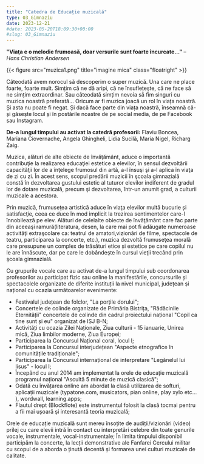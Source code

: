 ```yaml
---
title: "Catedra de Educație muzicală"  
type: 03_Gimnaziu
date: 2023-12-21
#date: 2023-05-20T18:09:30+00:00
#slug: 03_Gimnaziu
---
```


**"Viaţa e o melodie frumoasă, doar versurile sunt foarte încurcate…"** – *Hans Christian Andersen*

{{< figure src="muzica1.png" title="imagine mica"  class="floatright" >}}

Câteodată avem norocul să descoperim o super muzică. Una care ne place foarte, foarte mult. Simțim că ne dă aripi, că ne însuflețește, că ne face să ne simțim extraordinar. Sau câteodată simțim nevoia să fim singuri cu muzica noastră preferată… Oricum ar fi muzica joacă un rol în viața noastră. Și asta nu poate fi negat. Și dacă face parte din viața noastră, înseamnă că-și găsește locul și în postările noastre de pe social media, de pe Facebook sau Instagram.

**De-a lungul timpului au activat la catedră profesorii:** Flaviu Boncea, Mariana Ciovernache, Angela Ghingheli, Lidia Sucilă, Maria Nigel, Richarg Zaig.

Muzica, alături de alte obiecte de învăţământ, aduce o importantă contribuţie la realizarea educaţiei estetice a elevilor, în sensul dezvoltării capacităţii lor de a înţelege frumosul din artă, a-l însuşi şi a-l aplica în viaţa de zi cu zi. În acest sens, scopul predării muzicii în şcoala gimnazială constă în dezvoltarea gustului estetic al tuturor elevilor indiferent de gradul lor de dotare muzicală, precum şi dezvoltarea, într-un anumit grad, a culturii muzicale a acestora.

Prin muzică, frumuseţea artistică aduce în viaţa elevilor multă bucurie și satisfacţie, ceea ce duce în mod implicit la trezirea sentimentelor care-l înnobilează pe elev. Alături de celelalte obiecte de învăţământ care fac parte din aceeaşi ramură(literatura, desen, la care mai pot fi adăugate numeroase activităţi extraşcolare ca: teatrul de amatori,vizionări de filme, spectacole de teatru, participarea la concerte, etc.), muzica dezvoltă frumuseţea morală care presupune un complex de trăsături etice și estetice pe care copilul nu le are înnăscute, dar pe care le dobândeşte în cursul vieţii trecând prin şcoala gimnazială.

Cu grupurile vocale care au activat de-a lungul timpului sub coordonarea profesorilor au participat fizic sau online la manifestările, concursurile și spectacolele organizate de diferite instituții la nivel municipal, județean și național cu ocazia următoarelor evenimente:

- Festivalul județean de folclor, "La porțile dorului";
- Concertele de colinde organizate de Primăria Bistrița, "Rădăcinile Eternității"  concertele de colinde din cadrul proiectului național "Copil ca tine sunt și eu" organizat de ISJ B-N;
- Activități cu ocazia Zilei Naționale, Ziua culturii - 15 ianuarie, Unirea mică, Ziua limbilor moderne, Ziua Europei;
- Participarea la Concursul Național coral, locul I;
- Participarea la Concursul interjudețean "Aspecte etnografice în comunitățile tradiționale";
- Participarea la Concursul internațional de interpretare "Legănelul lui Iisus" - locul I;
- Începând cu anul 2014 am implementat la orele de educație muzicală programul național "Ascultă 5 minute de muzică clasică";
- Odată cu învățarea online am abordat la clasă utilizarea de softuri, aplicații muzicale (typatone.com, musicators, pian online, play xylo etc... ), wordwall, learning.apps;
- Flautul drept (Blockflote) este instrumentul folosit la clasă tocmai pentru a fii mai ușoară și interesantă teoria muzicală;
  
Orele de educație muzicală sunt mereu însoțite de audiții/vizionări (video) prilej cu care elevii intră în contact cu interpretări celebre din toate genurile vocale, instrumentale, vocal-instrumentale;
În limita timpului disponibil participăm la concerte, la lecții demonstrative ale Fanfarei Cercului militar cu scopul de a aborda o ținută decentă și formarea unei culturi muzicale de calitate.